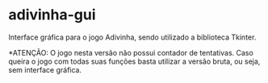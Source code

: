 # adivinha-gui
Interface gráfica para o jogo Adivinha, sendo utilizado a biblioteca Tkinter.

*ATENÇÃO: O jogo nesta versão não possui contador de tentativas. Caso queira o jogo com todas suas funções basta utilizar a versão bruta, ou seja, sem interface gráfica. 
